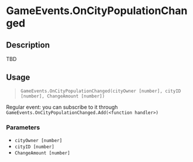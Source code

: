 # GameEvents.OnCityPopulationChanged
## Description
TBD

## Usage
> `GameEvents.OnCityPopulationChanged(cityOwner [number], cityID [number], ChangeAmount [number])`

Regular event: you can subscribe to it through `GameEvents.OnCityPopulationChanged.Add(<function handler>)`

### Parameters
- `cityOwner [number]`
- `cityID [number]`
- `ChangeAmount [number]`